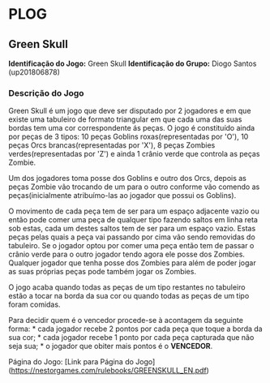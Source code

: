 # PLOG

## Green Skull

**Identificação do Jogo:** Green Skull
**Identificação do Grupo:** Diogo Santos (up201806878)

### Descrição do Jogo

Green Skull é um jogo que deve ser disputado por 2 jogadores e em que existe uma tabuleiro de formato triangular em que cada uma das suas bordas tem uma cor correspondente ás peças. O jogo é constituído ainda por peças de 3 tipos: 10 peças Goblins roxas(representadas por 'O'), 10 peças Orcs brancas(representadas por 'X'), 8 peças Zombies verdes(representadas por 'Z') e ainda 1 crânio verde que controla as peças Zombie.

Um dos jogadores toma posse dos Goblins e outro dos Orcs, depois as peças Zombie vão trocando de um para o outro conforme vão comendo as peças(inicialmente atribuímo-las ao jogador que possui os Goblins).

O movimento de cada peça tem de ser para um espaço adjacente vazio ou então pode comer uma peça de qualquer tipo fazendo saltos em linha reta sob estas, cada um destes saltos tem de ser para um espaço vazio. Estas peças pelas quais a peça vai passando por cima vão sendo removidas do tabuleiro. Se o jogador optou por comer uma peça então tem de passar o crânio verde para o outro jogador tendo agora ele posse dos Zombies. Qualquer jogador que tenha posse dos Zombies para além de poder jogar as suas próprias peças pode também jogar os Zombies.

O jogo acaba quando todas as peças de um tipo restantes no tabuleiro estão a tocar na borda da sua cor ou quando todas as peças de um tipo foram comidas.

Para decidir quem é o vencedor procede-se à acontagem da seguinte forma:
    * cada jogador recebe 2 pontos por cada peça que toque a borda da sua cor;
    * cada jogador recebe 1 ponto por cada peça capturada que não seja sua;
    * o jogador que obiter mais pontos é o **VENCEDOR**.

Página do Jogo: [Link para Página do Jogo] (https://nestorgames.com/rulebooks/GREENSKULL_EN.pdf)




